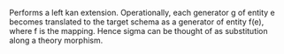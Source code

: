 Performs a left kan extension.  Operationally, each generator g of entity e becomes translated to the target schema as a generator of entity f(e), where f is the mapping.  Hence sigma can be thought of as substitution along a theory morphism.